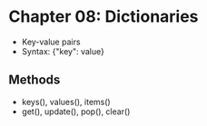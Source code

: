 # Chapter 08: Dictionaries

- Key-value pairs
- Syntax: {"key": value}

## Methods
- keys(), values(), items()
- get(), update(), pop(), clear()
